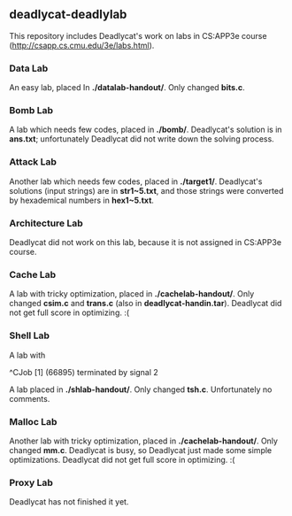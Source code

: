 ## deadlycat-deadlylab

This repository includes Deadlycat's work on labs in CS:APP3e course (http://csapp.cs.cmu.edu/3e/labs.html).

### Data Lab

An easy lab, placed In **./datalab-handout/**. Only changed **bits.c**.

### Bomb Lab

A lab which needs few codes, placed in **./bomb/**. Deadlycat's solution is in **ans.txt**; unfortunately Deadlycat did not write down the solving process. 

### Attack Lab

Another lab which needs few codes, placed in **./target1/**. Deadlycat's solutions (input strings) are in **str1~5.txt**, and those strings were converted by hexademical numbers in **hex1~5.txt**.

### Architecture Lab

Deadlycat did not work on this lab, because it is not assigned in CS:APP3e course. 

### Cache Lab

A lab with tricky optimization, placed in **./cachelab-handout/**. Only changed **csim.c** and **trans.c** (also in **deadlycat-handin.tar**). Deadlycat did not get full score in optimizing. :(

### Shell Lab

A lab with 

^CJob [1] (66895) terminated by signal 2

A lab placed in **./shlab-handout/**. Only changed **tsh.c**. Unfortunately no comments.

### Malloc Lab

Another lab with tricky optimization, placed in **./cachelab-handout/**. Only changed **mm.c**. Deadlycat is busy, so Deadlycat just made some simple optimizations. Deadlycat did not get full score in optimizing. :(

### Proxy Lab

Deadlycat has not finished it yet.